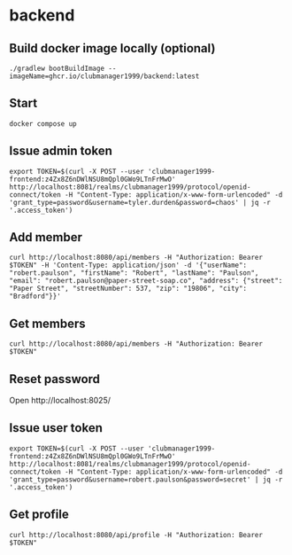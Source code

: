 # backend

## Build docker image locally (optional)

```shell
./gradlew bootBuildImage --imageName=ghcr.io/clubmanager1999/backend:latest
```

## Start

```shell
docker compose up
```

## Issue admin token

```shell
export TOKEN=$(curl -X POST --user 'clubmanager1999-frontend:z4Zx8Z6nDWlNSU8mQpl0GWo9LTnFrMwO' http://localhost:8081/realms/clubmanager1999/protocol/openid-connect/token -H "Content-Type: application/x-www-form-urlencoded" -d 'grant_type=password&username=tyler.durden&password=chaos' | jq -r '.access_token')
```

## Add member

```shell
curl http://localhost:8080/api/members -H "Authorization: Bearer $TOKEN" -H 'Content-Type: application/json' -d '{"userName": "robert.paulson", "firstName": "Robert", "lastName": "Paulson", "email": "robert.paulson@paper-street-soap.co", "address": {"street": "Paper Street", "streetNumber": 537, "zip": "19806", "city": "Bradford"}}'
```

## Get members

```shell
curl http://localhost:8080/api/members -H "Authorization: Bearer $TOKEN"
```

## Reset password

Open http://localhost:8025/

## Issue user token

```shell
export TOKEN=$(curl -X POST --user 'clubmanager1999-frontend:z4Zx8Z6nDWlNSU8mQpl0GWo9LTnFrMwO' http://localhost:8081/realms/clubmanager1999/protocol/openid-connect/token -H "Content-Type: application/x-www-form-urlencoded" -d 'grant_type=password&username=robert.paulson&password=secret' | jq -r '.access_token')
```

## Get profile

```shell
curl http://localhost:8080/api/profile -H "Authorization: Bearer $TOKEN"
```


